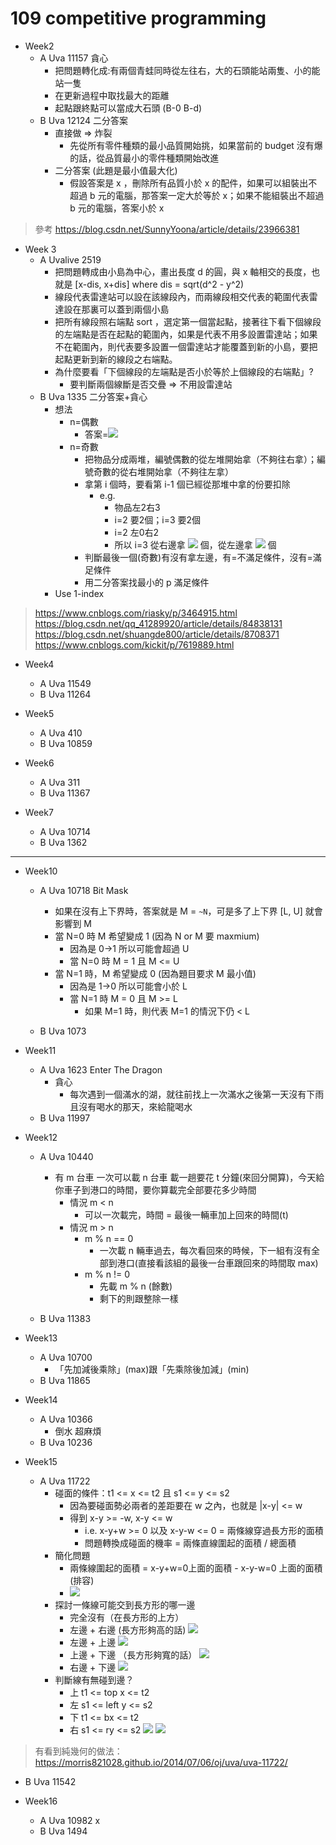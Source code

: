 # 109 competitive programming

* Week2
  * A Uva 11157 貪心
    * 把問題轉化成:有兩個青蛙同時從左往右，大的石頭能站兩隻、小的能站一隻
    * 在更新過程中取找最大的距離
    * 起點跟終點可以當成大石頭 (B-0 B-d)
  * B Uva 12124 二分答案
    * 直接做 => 炸裂
      * 先從所有零件種類的最小品質開始挑，如果當前的 budget 沒有爆的話，從品質最小的零件種類開始改進
    * 二分答案 (此題是最小值最大化)
      * 假設答案是 x ，刪除所有品質小於 x 的配件，如果可以組裝出不超過 b 元的電腦，那答案一定大於等於 x；如果不能組裝出不超過 b 元的電腦，答案小於 x

> 參考
> <https://blog.csdn.net/SunnyYoona/article/details/23966381>

* Week 3
  * A Uvalive 2519
    * 把問題轉成由小島為中心，畫出長度 d 的圓，與 x 軸相交的長度，也就是 [x-dis, x+dis] where dis = sqrt(d^2 - y^2)
    * 線段代表雷達站可以設在該線段內，而兩線段相交代表的範圍代表雷達設在那裏可以蓋到兩個小島
    * 把所有線段照右端點 sort ，選定第一個當起點，接著往下看下個線段的左端點是否在起點的範圍內，如果是代表不用多設置雷達站；如果不在範圍內，則代表要多設置一個雷達站才能覆蓋到新的小島，要把起點更新到新的線段之右端點。
    * 為什麼要看「下個線段的左端點是否小於等於上個線段的右端點」?
      * 要判斷兩個線斷是否交疊 => 不用設雷達站
  * B Uva 1335 二分答案+貪心
    * 想法
      * n=偶數
        * 答案=![](https://render.githubusercontent.com/render/math?math=max%5C%7Br%5Bi%5D%2Br%5Bi%2B1%5D%5C%7D%2C%20r%5Bn%2B1%5D%3Dr%5B1%5D)
      * n=奇數
        * 把物品分成兩堆，編號偶數的從左堆開始拿（不夠往右拿）；編號奇數的從右堆開始拿（不夠往左拿）
        * 拿第 i 個時，要看第 i-1 個已經從那堆中拿的份要扣除
          * e.g.
            * 物品左2右3
            * i=2 要2個；i=3 要2個
            * i=2 左0右2
            * 所以 i=3 從右邊拿 ![](https://render.githubusercontent.com/render/math?math=3_%7B(%5Ctext%7Bright%20total%7D)%7D-2_%7B(i%3D2%20%5Ctext%7Bright%7D)%7D%3D1_%7B(i%3D3%20%5Ctext%7Bright%7D)%7D) 個，從左邊拿 ![](https://render.githubusercontent.com/render/math?math=2_%7B(i%3D3%5Ctext%7Btarget)%7D%7D-1_%7B(i%3D3%20%5Ctext%7B%20right%7D)%7D%3D1_%7B(i%3D3%20%5Ctext%7B%20left%7D)%7D) 個
        * 判斷最後一個(奇數)有沒有拿左邊，有=不滿足條件，沒有=滿足條件
        * 用二分答案找最小的 p 滿足條件
    * Use 1-index

> https://www.cnblogs.com/riasky/p/3464915.html
> https://blog.csdn.net/qq_41289920/article/details/84838131
> https://blog.csdn.net/shuangde800/article/details/8708371
> https://www.cnblogs.com/kickit/p/7619889.html

* Week4
  * A Uva 11549
  * B Uva 11264

* Week5
  * A Uva 410
  * B Uva 10859

* Week6
  * A Uva 311
  * B Uva 11367

* Week7
  * A Uva 10714
  * B Uva 1362

---

* Week10
  * A Uva 10718 Bit Mask
    * 如果在沒有上下界時，答案就是 M = `~N`，可是多了上下界 [L, U] 就會影響到 M
    * 當 N=0 時 M 希望變成 1 (因為 N or M 要 maxmium)
      * 因為是 0->1 所以可能會超過 U
      * 當 N=0 時 M = 1 且 M <= U
    * 當 N=1 時，M 希望變成 0 (因為題目要求 M 最小值)
      * 因為是 1->0 所以可能會小於 L
      * 當 N=1 時 M = 0 且 M >= L
        * 如果 M=1 時，則代表 M=1 的情況下仍 < L

  * B Uva 1073

* Week11
  * A Uva 1623 Enter The Dragon
    * 貪心
      * 每次遇到一個滿水的湖，就往前找上一次滿水之後第一天沒有下雨且沒有喝水的那天，來給龍喝水
  * B Uva 11997

* Week12
  * A Uva 10440
    * 有 m 台車 一次可以載 n 台車 載一趟要花 t 分鐘(來回分開算)，今天給你車子到港口的時間，要你算載完全部要花多少時間
      * 情況 m < n
        * 可以一次載完，時間 = 最後一輛車加上回來的時間(t)
      * 情況 m > n
        * m % n == 0
          * 一次載 n 輛車過去，每次看回來的時候，下一組有沒有全部到港口(直接看該組的最後一台車跟回來的時間取 max)
        * m % n != 0
          * 先載 m % n (餘數)
          * 剩下的則跟整除一樣

  * B Uva 11383

* Week13
  * A Uva 10700
    * 「先加減後乘除」(max)跟「先乘除後加減」(min)
  * B Uva 11865

* Week14
  * A Uva 10366
    * 倒水 超麻煩
  * B Uva 10236

* Week15
  * A Uva 11722
    * 碰面的條件：t1 <= x <= t2 且 s1 <= y <= s2
      * 因為要碰面勢必兩者的差距要在 w 之內，也就是 |x-y| <= w
      * 得到 x-y >= -w, x-y <= w
        * i.e. x-y+w >= 0 以及 x-y-w <= 0 = 兩條線穿過長方形的面積
        * 問題轉換成碰面的機率 = 兩條直線圍起的面積 / 總面積
    * 簡化問題
      * 兩條線圍起的面積 = x-y+w=0上面的面積 - x-y-w=0 上面的面積 (排容)
      * ![](https://i.imgur.com/mGwHzYq.png)
    * 探討一條線可能交到長方形的哪一邊
      * 完全沒有（在長方形的上方）
      * 左邊 + 右邊 (長方形夠高的話)
        ![](https://i.imgur.com/BSymM49.png)
      * 左邊 + 上邊
        ![](https://i.imgur.com/O4H4cQ5.png)
      * 上邊 + 下邊 （長方形夠寬的話）
        ![](https://i.imgur.com/5fEcZdD.png)
      * 右邊 + 下邊
        ![](https://i.imgur.com/XbrXcaI.png)
    * 判斷線有無碰到邊？
      * 上 t1 <= top x <= t2
      * 左 s1 <= left y <= s2
      * 下 t1 <= bx <= t2
      * 右 s1 <= ry <= s2
      ![](https://i.imgur.com/h0UT97c.png)
      ![](https://i.imgur.com/9QI8iG3.png)

> 有看到純幾何的做法：https://morris821028.github.io/2014/07/06/oj/uva/uva-11722/

  * B Uva 11542

* Week16
  * A Uva 10982 x
  * B Uva 1494
